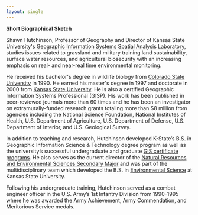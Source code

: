 ```yaml
---
layout: single
---
```


<strong>Short Biographical Sketch</strong>

Shawn Hutchinson, Professor of Geography and Director of Kansas State University's <a href="https://www.ksu.edu/gissal">Geographic Information Systems Spatial Analysis Laboratory</a>, studies issues related to grassland and military training land sustainability, surface water resources, and agricultural biosecurity with an increasing emphasis on real- and near-real time environmental monitoring.

He received his bachelor's degree in wildlife biology from <a href="https://www.colostate.edu/">Colorado State University</a> in 1990. He earned his master's degree in 1997 and doctorate in 2000 from <a href="https://www.ksu.edu">Kansas State University</a>. He is also a certified Geographic Information Systems Professional (GISP). His work has been published in peer-reviewed journals more than 60 times and he has been an investigator on extramurally-funded research grants totaling more than $8 million from agencies including the National Science Foundation, National Institutes of Health, U.S. Department of Agriculture, U.S. Department of Defense, U.S. Department of Interior, and U.S. Geological Survey.

In addition to teaching and research, Hutchinson developed K-State’s B.S. in Geographic Information Science & Technology degree program as well as the university’s successful undergraduate and graduate <a href="https://www.k-state.edu/geography/academics/giscertificates.html">GIS certificate programs</a>. He also serves as the current director of the <a href="https://www.ksu.edu/nres">Natural Resources and Environmental Sciences Secondary Major</a> and was part of the multidisciplinary team which developed the B.S. in <a href="https://www.k-state.edu/environmental-science/explore/">Environmental Science</a> at Kansas State University.

Following his undergraduate training, Hutchinson served as a combat engineer officer in the U.S. Army’s 1st Infantry Division from 1990-1995 where he was awarded the Army Achievement, Army Commendation, and Meritorious Service medals.
